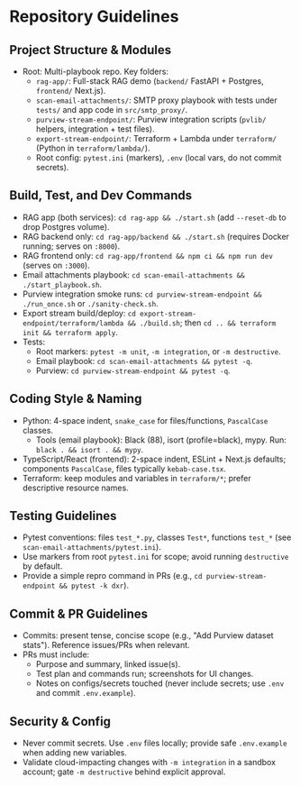 # Repository Guidelines

## Project Structure & Modules
- Root: Multi-playbook repo. Key folders:
  - `rag-app/`: Full-stack RAG demo (`backend/` FastAPI + Postgres, `frontend/` Next.js).
  - `scan-email-attachments/`: SMTP proxy playbook with tests under `tests/` and app code in `src/smtp_proxy/`.
  - `purview-stream-endpoint/`: Purview integration scripts (`pvlib/` helpers, integration + test files).
  - `export-stream-endpoint/`: Terraform + Lambda under `terraform/` (Python in `terraform/lambda/`).
  - Root config: `pytest.ini` (markers), `.env` (local vars, do not commit secrets).

## Build, Test, and Dev Commands
- RAG app (both services): `cd rag-app && ./start.sh` (add `--reset-db` to drop Postgres volume).
- RAG backend only: `cd rag-app/backend && ./start.sh` (requires Docker running; serves on `:8000`).
- RAG frontend only: `cd rag-app/frontend && npm ci && npm run dev` (serves on `:3000`).
- Email attachments playbook: `cd scan-email-attachments && ./start_playbook.sh`.
- Purview integration smoke runs: `cd purview-stream-endpoint && ./run_once.sh` or `./sanity-check.sh`.
- Export stream build/deploy: `cd export-stream-endpoint/terraform/lambda && ./build.sh`; then `cd .. && terraform init && terraform apply`.
- Tests:
  - Root markers: `pytest -m unit`, `-m integration`, or `-m destructive`.
  - Email playbook: `cd scan-email-attachments && pytest -q`.
  - Purview: `cd purview-stream-endpoint && pytest -q`.

## Coding Style & Naming
- Python: 4-space indent, `snake_case` for files/functions, `PascalCase` classes.
  - Tools (email playbook): Black (88), isort (profile=black), mypy. Run: `black . && isort . && mypy`.
- TypeScript/React (frontend): 2-space indent, ESLint + Next.js defaults; components `PascalCase`, files typically `kebab-case.tsx`.
- Terraform: keep modules and variables in `terraform/*`; prefer descriptive resource names.

## Testing Guidelines
- Pytest conventions: files `test_*.py`, classes `Test*`, functions `test_*` (see `scan-email-attachments/pytest.ini`).
- Use markers from root `pytest.ini` for scope; avoid running `destructive` by default.
- Provide a simple repro command in PRs (e.g., `cd purview-stream-endpoint && pytest -k dxr`).

## Commit & PR Guidelines
- Commits: present tense, concise scope (e.g., "Add Purview dataset stats"). Reference issues/PRs when relevant.
- PRs must include:
  - Purpose and summary, linked issue(s).
  - Test plan and commands run; screenshots for UI changes.
  - Notes on configs/secrets touched (never include secrets; use `.env` and commit `.env.example`).

## Security & Config
- Never commit secrets. Use `.env` files locally; provide safe `.env.example` when adding new variables.
- Validate cloud-impacting changes with `-m integration` in a sandbox account; gate `-m destructive` behind explicit approval.
